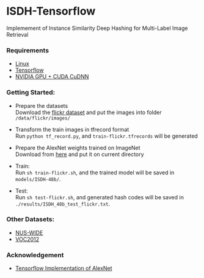 # ISDH-Tensorflow
Implemement of Instance Similarity Deep Hashing for Multi-Label Image Retrieval

### Requirements
- [Linux](https://www.ubuntu.com/download)
- [Tensorflow](https://www.tensorflow.org/)
- [NVIDIA GPU + CUDA CuDNN](https://developer.nvidia.com/cudnn)

### Getting Started:
- Prepare the datasets  
Download the [flickr dataset](http://press.liacs.nl/mirflickr/) and put the images into folder  `/data/flickr/images/`
  
- Transform the train images in tfrecord format  
Run `python tf_record.py`, and `train-flickr.tfrecords` will be generated
         
- Prepare the AlexNet weights trained on ImageNet  
Download from [here](ww.cs.toronto.edu/~guerzhoy/tf_alexnet/bvlc_alexnet.npy) and put it on current directory
   
- Train:  
Run `sh train-flickr.sh`, and the trained model will be saved in `models/ISDH-48b/`.

- Test:  
Run `sh test-flickr.sh`, and generated hash codes will be saved in `./results/ISDH_48b_test_flickr.txt`.


### Other Datasets:
- [NUS-WIDE](http://lms.comp.nus.edu.sg/research/NUS-WIDE.htm)
- [VOC2012](http://cvlab.postech.ac.kr/~mooyeol/pascal_voc_2012/)

### Acknowledgement
- [Tensorflow Implementation of AlexNet](https://kratzert.github.io/2017/02/24/finetuning-alexnet-with-tensorflow.html)    
    
